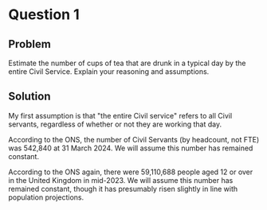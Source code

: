 # Question 1

## Problem

Estimate the number of cups of tea that are drunk in a typical day by the entire Civil Service. Explain your reasoning and assumptions.

## Solution

My first assumption is that "the entire Civil service" refers to all Civil servants, regardless of whether or not they are working that day.

According to the ONS, the number of Civil Servants (by headcount, not FTE) was 542,840 at 31 March 2024. We will assume this number has remained constant.

According to the ONS again, there were 59,110,688 people aged 12 or over in the United Kingdom in mid-2023. We will assume this number has remained constant, though it has presumably risen slightly in line with population projections.

